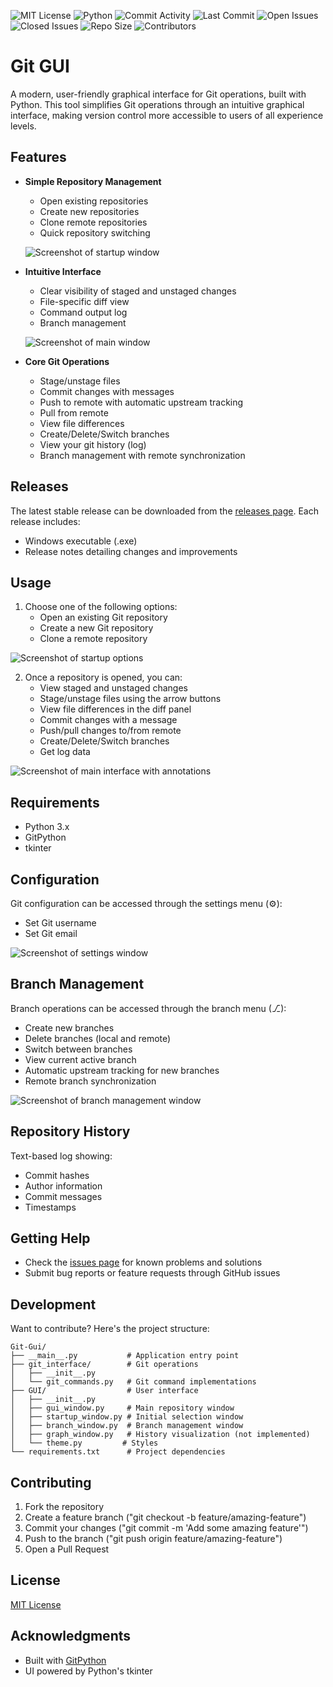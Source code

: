![MIT License](https://img.shields.io/badge/license-MIT-green)
![Python](https://img.shields.io/badge/python-3.7%2B-blue)
![Commit Activity](https://img.shields.io/github/commit-activity/m/I-had-a-bad-idea/PV)
![Last Commit](https://img.shields.io/github/last-commit/I-had-a-bad-idea/PV)
![Open Issues](https://img.shields.io/github/issues/I-had-a-bad-idea/PV)
![Closed Issues](https://img.shields.io/github/issues-closed/I-had-a-bad-idea/PV)
![Repo Size](https://img.shields.io/github/repo-size/I-had-a-bad-idea/PV)
![Contributors](https://img.shields.io/github/contributors/I-had-a-bad-idea/PV)


# Git GUI

A modern, user-friendly graphical interface for Git operations, built with Python. This tool simplifies Git operations through an intuitive graphical interface, making version control more accessible to users of all experience levels.

## Features

- **Simple Repository Management**
  - Open existing repositories
  - Create new repositories 
  - Clone remote repositories
  - Quick repository switching

  ![Screenshot of startup window](Assets/Startup_menu.png)

- **Intuitive Interface**
  - Clear visibility of staged and unstaged changes
  - File-specific diff view
  - Command output log
  - Branch management

  ![Screenshot of main window](Assets/Main_gui.png)

- **Core Git Operations**
  - Stage/unstage files
  - Commit changes with messages
  - Push to remote with automatic upstream tracking
  - Pull from remote
  - View file differences
  - Create/Delete/Switch branches
  - View your git history (log)
  - Branch management with remote synchronization

## Releases

The latest stable release can be downloaded from the [releases page](https://github.com/I-had-a-bad-idea/Git-Gui/releases). Each release includes:
- Windows executable (.exe)
- Release notes detailing changes and improvements

## Usage

1. Choose one of the following options:
   - Open an existing Git repository
   - Create a new Git repository
   - Clone a remote repository

![Screenshot of startup options](Assets/Startup_menu.png)

2. Once a repository is opened, you can:
   - View staged and unstaged changes
   - Stage/unstage files using the arrow buttons
   - View file differences in the diff panel
   - Commit changes with a message
   - Push/pull changes to/from remote
   - Create/Delete/Switch branches
   - Get log data

![Screenshot of main interface with annotations](Assets/Main_gui.png)

## Requirements

- Python 3.x
- GitPython
- tkinter

## Configuration

Git configuration can be accessed through the settings menu (⚙):
- Set Git username
- Set Git email

![Screenshot of settings window](Assets/Settings_menu.png)

## Branch Management

Branch operations can be accessed through the branch menu (⎇):
- Create new branches
- Delete branches (local and remote)
- Switch between branches
- View current active branch
- Automatic upstream tracking for new branches
- Remote branch synchronization

![Screenshot of branch management window](Assets/Branch_menu.png)

## Repository History

Text-based log showing:
 - Commit hashes
 - Author information
 - Commit messages
 - Timestamps


## Getting Help

- Check the [issues page](https://github.com/I-had-a-bad-idea/Git-Gui/issues) for known problems and solutions
- Submit bug reports or feature requests through GitHub issues

## Development

Want to contribute? Here's the project structure:

```
Git-Gui/
├── __main__.py           # Application entry point
├── git_interface/        # Git operations
│   ├── __init__.py
│   └── git_commands.py   # Git command implementations
├── GUI/                  # User interface
│   ├── __init__.py
│   ├── gui_window.py     # Main repository window
│   ├── startup_window.py # Initial selection window
│   ├── branch_window.py  # Branch management window
│   ├── graph_window.py   # History visualization (not implemented)
│   └── theme.py         # Styles
└── requirements.txt      # Project dependencies
```

## Contributing

1. Fork the repository
2. Create a feature branch ("git checkout -b feature/amazing-feature")
3. Commit your changes ("git commit -m 'Add some amazing feature'")
4. Push to the branch ("git push origin feature/amazing-feature")
5. Open a Pull Request

## License

[MIT License](LICENSE)

## Acknowledgments

- Built with [GitPython](https://gitpython.readthedocs.io/)
- UI powered by Python's tkinter
